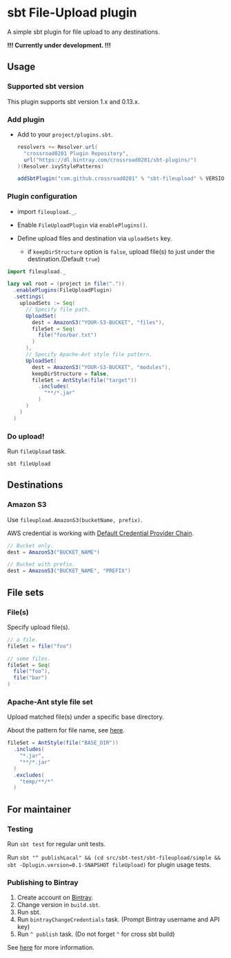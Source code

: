 # sbt File-Upload plugin

A simple sbt plugin for file upload to any destinations.

**!!! Currently under development. !!!**

## Usage

### Supported sbt version

This plugin supports sbt version 1.x and 0.13.x.

### Add plugin

* Add to your `project/plugins.sbt`.
  ```scala
  resolvers += Resolver.url(
    "crossroad0201 Plugin Repository",
    url("https://dl.bintray.com/crossroad0201/sbt-plugins/")
  )(Resolver.ivyStylePatterns)

  addSbtPlugin("com.github.crossroad0201" % "sbt-fileupload" % VERSION)
  ```

### Plugin configuration

* import `fileupload._`.

* Enable `FileUploadPlugin` via `enablePlugins()`.

* Define upload files and destination via `uploadSets` key.
  * if `keepDirStructure` option is `false`, upload file(s) to just under the destination.(Default `true`)

```scala
import fileupload._

lazy val root = (project in file("."))
  .enablePlugins(FileUploadPlugin)
  .settings(
    uploadSets := Seq(
      // Specify file path.
      UploadSet(
        dest = AmazonS3("YOUR-S3-BUCKET", "files"),
        fileSet = Seq(
          file("foo/bar.txt")
        )
      ),
      // Specify Apache-Ant style file pattern.
      UploadSet(
        dest = AmazonS3("YOUR-S3-BUCKET", "modules"),
        keepDirStructure = false,
        fileSet = AntStyle(file("target"))
          .includes(
            "**/*.jar"
          )
      )
    )
  )
```

### Do upload!

Run `fileUpload` task.

```shell
sbt fileUpload
```

## Destinations

### Amazon S3

Use `fileupload.AmazonS3(bucketName, prefix)`.

AWS credential is working with [Default Credential Provider Chain](https://docs.aws.amazon.com/sdk-for-java/v1/developer-guide/credentials.html). 

```scala
// Bucket only.
dest = AmazonS3("BUCKET_NAME")

// Bucket with prefix.
dest = AmazonS3("BUCKET_NAME", "PREFIX")
```

## File sets

### File(s)

Specify upload file(s).

```scala
// a file.
fileSet = file("foo")

// some files.
fileSet = Seq(
  file("foo"),
  file("bar")
)
```

### Apache-Ant style file set

Upload matched file(s) under a specific base directory.

About the pattern for file name, see [here](https://ant.apache.org/manual/dirtasks.html#patterns). 

```scala
fileSet = AntStyle(file("BASE_DIR"))
  .includes(
    "*.jar",
    "**/*.jar"
  )
  .excludes(
    "temp/**/*"
  )
```

## For maintainer

### Testing

Run `sbt test` for regular unit tests.

Run `sbt "^ publishLocal" && (cd src/sbt-test/sbt-fileupload/simple && sbt -Dplugin.version=0.1-SNAPSHOT fileUpload)` for plugin usage tests.

### Publishing to Bintray

1. Create account on [Bintray](https://bintray.com/signup/oss).
1. Change version in `build.sbt`.
1. Run sbt.
1. Run `bintrayChangeCredentials` task. (Prompt Bintray username and API key)
1. Run `^ publish` task. (Do not forget `^` for cross sbt build)

See [here](https://www.scala-sbt.org/1.0/docs/Bintray-For-Plugins.html) for more information.
